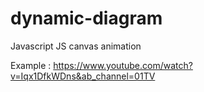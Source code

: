 # dynamic-diagram
Javascript JS canvas animation

Example : https://www.youtube.com/watch?v=Iqx1DfkWDns&ab_channel=01TV
